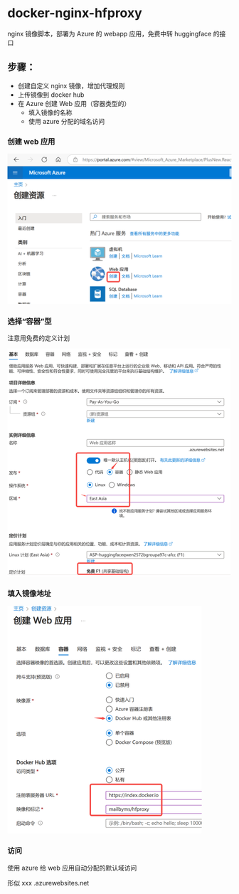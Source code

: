 # docker-nginx-hfproxy

nginx 镜像脚本，部署为 Azure 的 webapp 应用，免费中转 huggingface 的接口



## 步骤：

- 创建自定义 nginx 镜像，增加代理规则
- 上传镜像到 docker hub
- 在 Azure 创建 Web 应用（容器类型的）
  - 填入镜像的名称
  - 使用 azure 分配的域名访问



### 创建 web 应用

<img src="img\1.png" alt="创建web应用" style="zoom:50%;" />



### 选择“容器”型

注意用免费的定义计划  

<img src="img\2.png" alt="1" style="zoom:50%;" />



### 填入镜像地址

<img src="img\3.png" alt="1" style="zoom:50%;" />

### 访问

使用 azure 给 web 应用自动分配的默认域访问  

形似 xxx .azurewebsites.net
